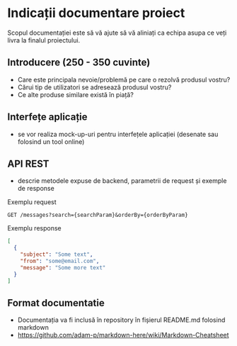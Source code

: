 # Indicații documentare proiect

Scopul documentației este să vă ajute să vă aliniați ca echipa asupa ce veți livra la finalul proiectului.  

## Introducere (250 - 350 cuvinte)

* Care este principala nevoie/problemă pe care o rezolvă produsul vostru?
* Cărui tip de utilizatori se adresează produsul vostru?
* Ce alte produse similare există în piață?

## Interfețe aplicație

* se vor realiza mock-up-uri pentru interfețele aplicației (desenate sau folosind un tool online) 

## API REST

* descrie metodele expuse de backend, parametrii de request și exemple de response

Exemplu request

```
GET /messages?search={searchParam}&orderBy={orderByParam}
```

Exemplu response

```json
[ 
  {
    "subject": "Some text",
    "from": "some@email.com",
    "message": "Some more text"
  }
]
```



## Format documentatie

* Documentația va fi inclusă în repository în fișierul README.md folosind markdown
* https://github.com/adam-p/markdown-here/wiki/Markdown-Cheatsheet

